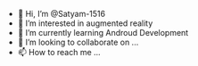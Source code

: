 - 👋 Hi, I’m @Satyam-1516
- 👀 I’m interested in augmented reality
- 🌱 I’m currently learning Androud Development
- 💞️ I’m looking to collaborate on ...
- 📫 How to reach me ...

<!---
Satyam-1516/Satyam-1516 is a ✨ special ✨ repository because its `README.md` (this file) appears on your GitHub profile.
You can click the Preview link to take a look at your changes.
--->
